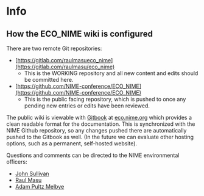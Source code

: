 # Info

## How the ECO_NIME wiki is configured

There are two remote Git repositories:

* [https://gitlab.com/raulmasueco_nime](https://gitlab.com/raulmasu/eco_nime)
  * This is the WORKING repository and all new content and edits should be committed here. 
* [https://github.com/NIME-conference/ECO_NIME](https://github.com/NIME-conference/ECO_NIME)
  * This is the public facing repository, which is pushed to once any pending new entries or edits have been reviewed. 

The public wiki is viewable with [Gitbook](https://gitbook.com) at [eco.nime.org](https://eco.nime.org) which provides a clean readable format for the documentation. This is synchronized with the NIME Github repository, so any changes pushed there are automatically pushed to the Gitbook as well. (In the future we can evaluate other hosting options, such as a permanent, self-hosted website).

Questions and comments can be directed to the NIME environmental officers:

* [John Sullivan](mailto:johnny@johnnyvenom.com)
* [Raul Masu](mailto:raul@raulmasu.org)
* [Adam Pultz Melbye](mailto:mail@adampultz.com)

